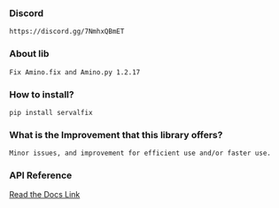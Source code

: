 ### Discord
`https://discord.gg/7NmhxQBmET`
### About lib
`Fix Amino.fix and Amino.py 1.2.17`
### How to install?
`pip install servalfix`
### What is the Improvement that this library offers?
`Minor issues, and improvement for efficient use and/or faster use.`
### API Reference
[Read the Docs Link](https://aminopy.readthedocs.io/en/latest/)